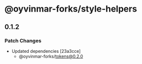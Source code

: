 # @oyvinmar-forks/style-helpers

## 0.1.2
### Patch Changes

- Updated dependencies [23a3cce]
  - @oyvinmar-forks/tokens@0.2.0
